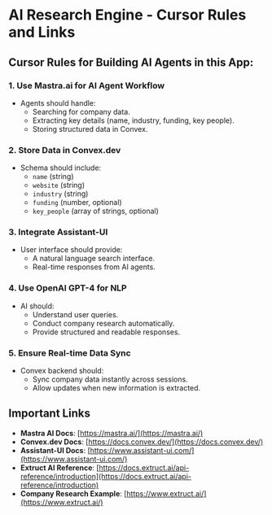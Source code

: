 # AI Research Engine - Cursor Rules and Links

## Cursor Rules for Building AI Agents in this App:

### 1. Use Mastra.ai for AI Agent Workflow
- Agents should handle:
  - Searching for company data.
  - Extracting key details (name, industry, funding, key people).
  - Storing structured data in Convex.

### 2. Store Data in Convex.dev
- Schema should include:
  - `name` (string)
  - `website` (string)
  - `industry` (string)
  - `funding` (number, optional)
  - `key_people` (array of strings, optional)

### 3. Integrate Assistant-UI
- User interface should provide:
  - A natural language search interface.
  - Real-time responses from AI agents.

### 4. Use OpenAI GPT-4 for NLP
- AI should:
  - Understand user queries.
  - Conduct company research automatically.
  - Provide structured and readable responses.

### 5. Ensure Real-time Data Sync
- Convex backend should:
  - Sync company data instantly across sessions.
  - Allow updates when new information is extracted.

## Important Links
- **Mastra AI Docs**: [https://mastra.ai/](https://mastra.ai/)
- **Convex.dev Docs**: [https://docs.convex.dev/](https://docs.convex.dev/)
- **Assistant-UI Docs**: [https://www.assistant-ui.com/](https://www.assistant-ui.com/)
- **Extruct AI Reference**: [https://docs.extruct.ai/api-reference/introduction](https://docs.extruct.ai/api-reference/introduction)
- **Company Research Example**: [https://www.extruct.ai/](https://www.extruct.ai/)
